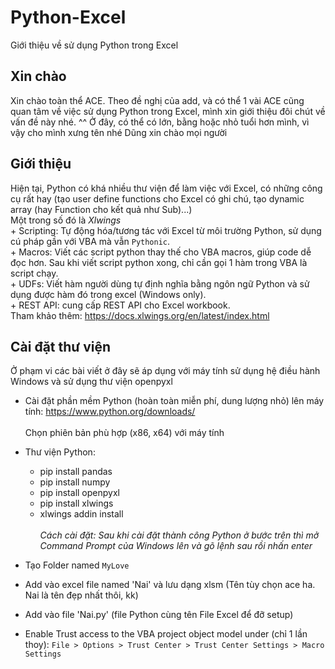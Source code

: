 # Python-Excel
Giới thiệu về sử dụng Python trong Excel

## Xin chào
   Xin chào toàn thể ACE.
   Theo đề nghị của add, và có thể 1 vài ACE cũng quan tâm về việc sử dụng Python trong Excel, mình xin giới thiệu đôi chút về vấn đề này nhé. ^^
   Ở đây, có thể có lớn, bằng hoặc nhỏ tuổi hơn mình, vì vậy cho mình xưng tên nhé
   Dũng xin chào mọi người

## Giới thiệu
   Hiện tại, Python có khá nhiều thư viện để làm việc với Excel, có những công cụ rất hay (tạo user define functions cho Excel có ghi chú, tạo dynamic array (hay Function cho kết quả như Sub)...)
   <br/>
   Một trong số đó là *Xlwings*
   <br/>
       + Scripting: Tự động hóa/tương tác với Excel từ môi trường Python, sử dụng cú pháp gần với VBA mà vẫn `Pythonic`.
       <br/>
       + Macros: Viết các script python thay thế cho VBA macros, giúp code dễ đọc hơn. Sau khi viết script python xong, chỉ cần gọi 1 hàm trong VBA là script chạy.
       <br/>
       + UDFs: Viết hàm người dùng tự định nghĩa bằng ngôn ngữ Python và sử dụng được hàm đó trong excel (Windows only).
       <br/>
       + REST API: cung cấp REST API cho Excel workbook.
   <br/>
   Tham khảo thêm: https://docs.xlwings.org/en/latest/index.html


## Cài đặt thư viện
Ở phạm vi các bài viết ở đây sẽ áp dụng với máy tính sử dụng hệ điều hành Windows và sử dụng thư viện openpyxl

- Cài đặt phần mềm Python (hoàn toàn miễn phí, dung lượng nhỏ) lên máy tính: https://www.python.org/downloads/
   <br/><br/>
   Chọn phiên bản phù hợp (x86, x64) với máy tính

- Thư viện Python:
   + pip install pandas
   + pip install numpy
   + pip install openpyxl
   + pip install xlwings
   + xlwings addin install
<br/><br/>
*Cách cài đặt: Sau khi cài đặt thành công Python ở bước trên thì mở Command Prompt của Windows lên và gõ lệnh sau rồi nhấn enter*

- Tạo Folder named `MyLove`

- Add vào excel file named 'Nai' và lưu dạng xlsm (Tên tùy chọn ace ha. Nai là tên đẹp nhất thôi, kk)

- Add vào file 'Nai.py' (file Python cùng tên File Excel để đỡ setup)

- Enable Trust access to the VBA project object model under (chỉ 1 lần thoy): `File > Options > Trust Center > Trust Center Settings > Macro Settings`

      
      
      
      
      
      
      
      
      
      
      
      
      
      
      
      
      
      
      
      
      
     
